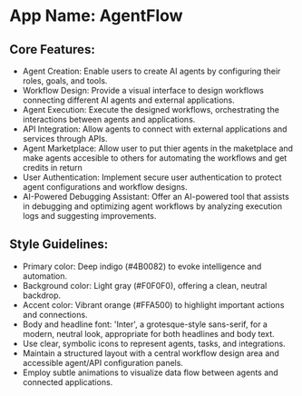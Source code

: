 # **App Name**: AgentFlow

## Core Features:

- Agent Creation: Enable users to create AI agents by configuring their roles, goals, and tools.
- Workflow Design: Provide a visual interface to design workflows connecting different AI agents and external applications.
- Agent Execution: Execute the designed workflows, orchestrating the interactions between agents and applications.
- API Integration: Allow agents to connect with external applications and services through APIs.
- Agent Marketplace: Allow user to put thier agents in the maketplace and make agents accesible to others for automating the workflows and get credits in return
- User Authentication: Implement secure user authentication to protect agent configurations and workflow designs.
- AI-Powered Debugging Assistant: Offer an AI-powered tool that assists in debugging and optimizing agent workflows by analyzing execution logs and suggesting improvements.

## Style Guidelines:

- Primary color: Deep indigo (#4B0082) to evoke intelligence and automation.
- Background color: Light gray (#F0F0F0), offering a clean, neutral backdrop.
- Accent color: Vibrant orange (#FFA500) to highlight important actions and connections.
- Body and headline font: 'Inter', a grotesque-style sans-serif, for a modern, neutral look, appropriate for both headlines and body text.
- Use clear, symbolic icons to represent agents, tasks, and integrations.
- Maintain a structured layout with a central workflow design area and accessible agent/API configuration panels.
- Employ subtle animations to visualize data flow between agents and connected applications.